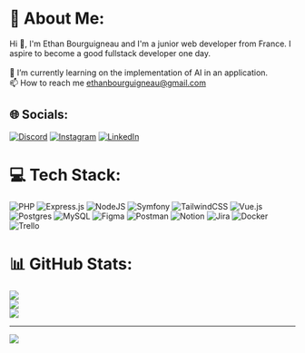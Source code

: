 # 💫 About Me:
Hi 👋, I'm Ethan Bourguigneau and I'm a junior web developer from France. I aspire to become a good fullstack developer one day.<br><br>🌱 I’m currently learning on the implementation of AI in an application.<br>📫 How to reach me ethanbourguigneau@gmail.com<br>


## 🌐 Socials:
[![Discord](https://img.shields.io/badge/Discord-%237289DA.svg?logo=discord&logoColor=white)](https://discord.gg/ethan_hdb#9057) [![Instagram](https://img.shields.io/badge/Instagram-%23E4405F.svg?logo=Instagram&logoColor=white)](https://instagram.com/ethan_hdb) [![LinkedIn](https://img.shields.io/badge/LinkedIn-%230077B5.svg?logo=linkedin&logoColor=white)](https://linkedin.com/in/ethan-bourguigneau-441197263) 

# 💻 Tech Stack:
![PHP](https://img.shields.io/badge/php-%23777BB4.svg?style=flat-square&logo=php&logoColor=white) ![Express.js](https://img.shields.io/badge/express.js-%23404d59.svg?style=flat-square&logo=express&logoColor=%2361DAFB) ![NodeJS](https://img.shields.io/badge/node.js-6DA55F?style=flat-square&logo=node.js&logoColor=white) ![Symfony](https://img.shields.io/badge/symfony-%23000000.svg?style=flat-square&logo=symfony&logoColor=white) ![TailwindCSS](https://img.shields.io/badge/tailwindcss-%2338B2AC.svg?style=flat-square&logo=tailwind-css&logoColor=white) ![Vue.js](https://img.shields.io/badge/vuejs-%2335495e.svg?style=flat-square&logo=vuedotjs&logoColor=%234FC08D) ![Postgres](https://img.shields.io/badge/postgres-%23316192.svg?style=flat-square&logo=postgresql&logoColor=white) ![MySQL](https://img.shields.io/badge/mysql-%2300f.svg?style=flat-square&logo=mysql&logoColor=white) 	![Figma](https://img.shields.io/badge/figma-%23F24E1E.svg?style=flat-square&logo=figma&logoColor=white) ![Postman](https://img.shields.io/badge/Postman-FF6C37?style=flat-square&logo=postman&logoColor=white) ![Notion](https://img.shields.io/badge/Notion-%23000000.svg?style=flat-square&logo=notion&logoColor=white) ![Jira](https://img.shields.io/badge/jira-%230A0FFF.svg?style=flat-square&logo=jira&logoColor=white) ![Docker](https://img.shields.io/badge/docker-%230db7ed.svg?style=flat-square&logo=docker&logoColor=white) ![Trello](https://img.shields.io/badge/Trello-%23026AA7.svg?style=flat-square&logo=Trello&logoColor=white)
# 📊 GitHub Stats:
![](https://github-readme-stats.vercel.app/api?username=A5hura666&theme=vue-dark&hide_border=false&include_all_commits=false&count_private=true)<br/>
![](https://github-readme-streak-stats.herokuapp.com/?user=A5hura666&theme=vue-dark&hide_border=false)<br/>
![](https://github-readme-stats.vercel.app/api/top-langs/?username=A5hura666&theme=vue-dark&hide_border=false&include_all_commits=false&count_private=true&layout=compact)

---
[![](https://visitcount.itsvg.in/api?id=A5hura666&icon=9&color=0)](https://visitcount.itsvg.in)
